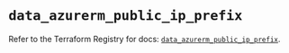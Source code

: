 # `data_azurerm_public_ip_prefix`

Refer to the Terraform Registry for docs: [`data_azurerm_public_ip_prefix`](https://registry.terraform.io/providers/hashicorp/azurerm/3.108.0/docs/data-sources/public_ip_prefix).
